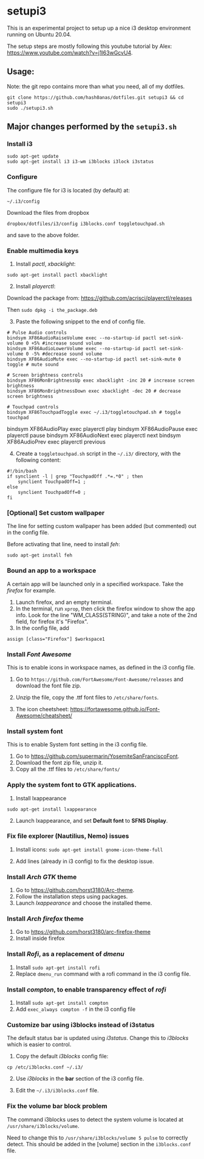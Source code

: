 # setupi3

This is an experimental project to setup up a nice i3 desktop environment running on Ubuntu 20.04.

The setup steps are mostly following this youtube tutorial by Alex:
https://www.youtube.com/watch?v=j1I63wGcvU4.

## Usage:

Note: the git repo contains more than what you need, all of my dotfiles.
```
git clone https://github.com/hash0anas/dotfiles.git setupi3 && cd setupi3
sudo ./setupi3.sh
```

## Major changes performed by the `setupi3.sh` 

### Install i3
```
sudo apt-get update
sudo apt-get install i3 i3-wm i3blocks i3lock i3status 
```

### Configure

The configure file for i3 is located (by default) at:
```
~/.i3/config
```

Download the files from dropbox
```
dropbox/dotfiles/i3/config i3blocks.conf toggletouchpad.sh
```
and save to the above folder.




### Enable multimedia keys

1. Install *pactl*, *xbacklight*: 
```
sudo apt-get install pactl xbacklight
```

2. Install *playerctl*:

Download the package from:
https://github.com/acrisci/playerctl/releases

Then `sudo dpkg -i the_package.deb`

3. Paste the following snippet to the end of config file.

```
# Pulse Audio controls
bindsym XF86AudioRaiseVolume exec --no-startup-id pactl set-sink-volume 0 +5% #increase sound volume
bindsym XF86AudioLowerVolume exec --no-startup-id pactl set-sink-volume 0 -5% #decrease sound volume
bindsym XF86AudioMute exec --no-startup-id pactl set-sink-mute 0 toggle # mute sound

# Screen brightness controls
bindsym XF86MonBrightnessUp exec xbacklight -inc 20 # increase screen brightness
bindsym XF86MonBrightnessDown exec xbacklight -dec 20 # decrease screen brightness

# Touchpad controls
bindsym XF86TouchpadToggle exec ~/.i3/toggletouchpad.sh # toggle touchpad
```

bindsym XF86AudioPlay exec playerctl play
bindsym XF86AudioPause exec playerctl pause
bindsym XF86AudioNext exec playerctl next
bindsym XF86AudioPrev exec playerctl previous


4. Create a `toggletouchpad.sh` script in the `~/.i3/` directory, with the following content:

```
#!/bin/bash
if synclient -l | grep "TouchpadOff .*=.*0" ; then
    synclient TouchpadOff=1 ;
else
    synclient TouchpadOff=0 ;
fi
```



### [Optional] Set custom wallpaper

The line for setting custom wallpaper has been added (but commented)
out in the config file.

Before activating that line, need to install *feh*:
```
sudo apt-get install feh
```


### Bound an app to a workspace

A certain app will be launched only in a specified workspace.
Take the *firefox* for example.

1. Launch firefox, and an empty terminal.
2. In the terminal, run `xprop`, then click the firefox window to
   show the app info. Look for the line "WM_CLASS(STRING)", and
   take a note of the 2nd field, for firefox it's "Firefox".
3. In the config file, add
```
assign [class="Firefox"] $workspace1
```


### Install *Font Awesome*

This is to enable icons in workspace names, as defined in
the i3 config file.

1. Go to `https://github.com/FortAwesome/Font-Awesome/releases`
and download the font file zip.

2. Unzip the file, copy the .ttf font files to `/etc/share/fonts`.

3. The icon cheetsheet: https://fortawesome.github.io/Font-Awesome/cheatsheet/


### Install system font

This is to enable System font setting in the i3 config file.

1. Go to https://github.com/supermarin/YosemiteSanFranciscoFont.
2. Download the font zip file, unzip it.
3. Copy all the .ttf files to `/etc/share/fonts/`


### Apply the system font to GTK applications.

1. Install lxappearance
```
sudo apt-get install lxappearance
```
2. Launch lxappearance, and set **Default font** to **SFNS Display**.


### Fix file explorer (Nautilius, Nemo) issues

1. Install icons: `sudo apt-get install gnome-icon-theme-full
`

2. Add lines (already in i3 config) to fix the desktop issue.


### Install *Arch GTK* theme

1. Go to https://github.com/horst3180/Arc-theme.
2. Follow the installation steps using packages.
3. Launch *lxappearance* and choose the installed theme.


### Install *Arch firefox* theme

1. Go to https://github.com/horst3180/arc-firefox-theme
2. Install inside firefox


### Install *Rofi*, as a replacement of *dmenu*

1. Install `sudo apt-get install rofi`
2. Replace `dmenu_run` command with a rofi command in the i3 config file.


### Install *compton*, to enable transparency effect of *rofi*

1. Install `sudo apt-get install compton`
2. Add `exec_always compton -f` in the i3 config file


### Customize bar using i3blocks instead of i3status

The default status bar is updated using *i3status*. Change this to *i3blocks* which is easier to control.

1. Copy the default *i3blocks* config file:
```
cp /etc/i3blocks.conf ~/.i3/
```

2. Use *i3blocks* in the **bar** section of the i3 config file.

3. Edit the `~/.i3/i3blocks.conf` file.




### Fix the **volume** bar block problem

The command i3blocks uses to detect the system volume is located
at `/usr/share/i3blocks/volume`.

Need to change this to `/usr/share/i3blocks/volume 5 pulse` to correctly detect. This should be added in the [volume] section in the `i3blocks.conf` file.
